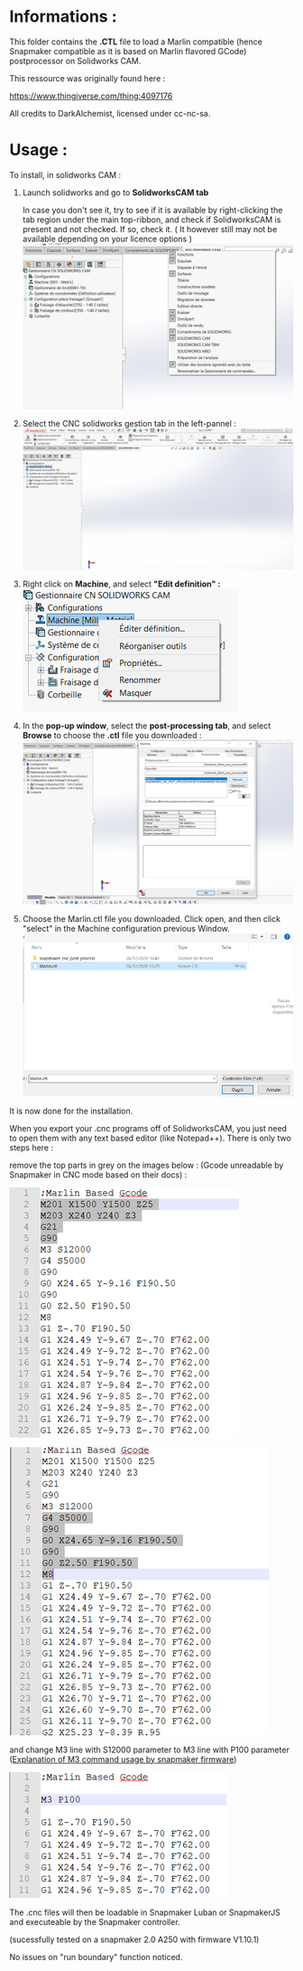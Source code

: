 # Informations :

This folder contains the **.CTL** file to load a Marlin compatible (hence Snapmaker compatible as it is based on Marlin flavored GCode) postprocessor on Solidworks CAM.

This ressource was originally found here :

https://www.thingiverse.com/thing:4097176

All credits to DarkAlchemist, licensed under cc-nc-sa.

# Usage :

To install, in solidworks CAM :

1. Launch solidworks and go to **SolidworksCAM tab** 

   In case you don't see it, try to see if it is available by right-clicking the tab region under the main top-ribbon, and check if SolidworksCAM is present and not checked. If so, check it. ( It however still may not be available depending on your licence options )![activate_solidworks_CAM_tab](images_docs/activate_solidworks_CAM_tab.PNG)

2. Select the CNC solidworks gestion tab in the left-pannel :![Setting_location](images_docs\Setting_location.PNG)

3. Right click on **Machine**, and select **"Edit definition" :**![edit_machineconfig_solidworksCAM](images_docs\edit_machineconfig_solidworksCAM.PNG)

4. In the **pop-up window**, select the **post-processing tab**, and select **Browse** to choose the **.ctl** file you downloaded :![post_processing_edition](images_docs\post_processing_edition.PNG)

5. Choose the Marlin.ctl file you downloaded. Click open, and then click "select" in the Machine configuration previous  Window.![ctl_file_select](images_docs\ctl_file_select.PNG)

It is now done for the installation.


When you export your .cnc programs off of SolidworksCAM, you just need to open them with any text based editor (like Notepad++). There is only two steps here : 

remove the top parts in grey on the images below : (Gcode  unreadable by Snapmaker in CNC mode based on their docs) :

![remove_GCODE-top1](images_docs\remove_GCODE-top1.PNG)

![remove_GCODE-top2](images_docs\remove_GCODE-top2.PNG)

and change M3 line with S12000 parameter to M3 line with P100 parameter ([Explanation of M3 command usage by snapmaker firmware](https://github.com/Snapmaker/snapmaker_cnc_post_process/blob/master/gcode_reference.md#m3))

![change_GCODE-M3](images_docs\change_GCODE-M3.PNG)


The .cnc files will then be loadable in Snapmaker Luban or SnapmakerJS and executeable by the Snapmaker controller.

(sucessfully tested on a snapmaker 2.0 A250 with firmware V1.10.1)

No issues on "run boundary" function noticed.

